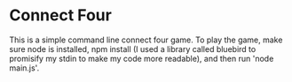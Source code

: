 # Connect Four

This is a simple command line connect four game.  To play the game, make sure node is installed, npm install (I used a library called bluebird to promisify my stdin to make my code more readable), and then run 'node main.js'.
